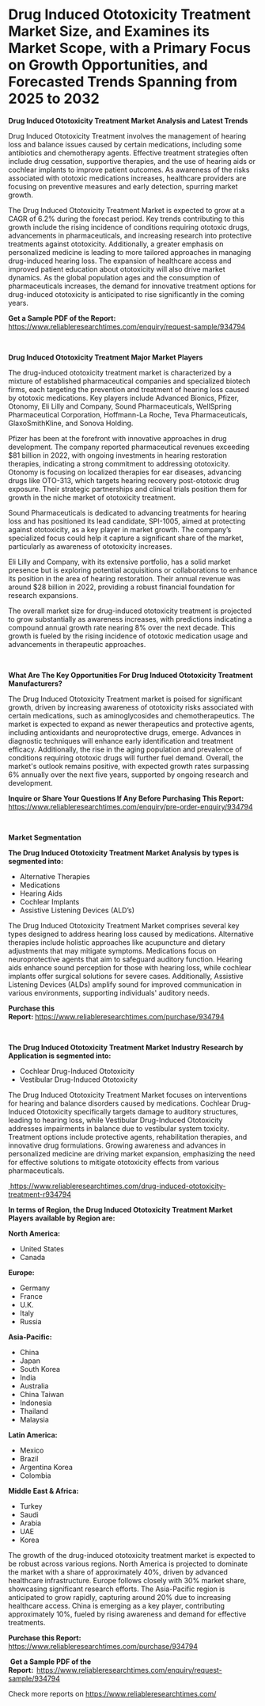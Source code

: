 <p><h1>Drug Induced Ototoxicity Treatment Market Size, and Examines its Market Scope, with a Primary Focus on Growth Opportunities, and Forecasted Trends Spanning from 2025 to 2032</h1></p><p><strong>Drug Induced Ototoxicity Treatment Market Analysis and Latest Trends</strong></p>
<p><p>Drug Induced Ototoxicity Treatment involves the management of hearing loss and balance issues caused by certain medications, including some antibiotics and chemotherapy agents. Effective treatment strategies often include drug cessation, supportive therapies, and the use of hearing aids or cochlear implants to improve patient outcomes. As awareness of the risks associated with ototoxic medications increases, healthcare providers are focusing on preventive measures and early detection, spurring market growth.</p><p>The Drug Induced Ototoxicity Treatment Market is expected to grow at a CAGR of 6.2% during the forecast period. Key trends contributing to this growth include the rising incidence of conditions requiring ototoxic drugs, advancements in pharmaceuticals, and increasing research into protective treatments against ototoxicity. Additionally, a greater emphasis on personalized medicine is leading to more tailored approaches in managing drug-induced hearing loss. The expansion of healthcare access and improved patient education about ototoxicity will also drive market dynamics. As the global population ages and the consumption of pharmaceuticals increases, the demand for innovative treatment options for drug-induced ototoxicity is anticipated to rise significantly in the coming years.</p></p>
<p><strong>Get a Sample PDF of the Report:&nbsp;</strong> <a href="https://www.reliableresearchtimes.com/enquiry/request-sample/934794?utm_campaign=3056&utm_medium=2&utm_source=Github&utm_content=ia&utm_term=07032025&utm_id=drug-induced-ototoxicity-treatment">https://www.reliableresearchtimes.com/enquiry/request-sample/934794</a></p>
<p>&nbsp;</p>
<p><strong>Drug Induced Ototoxicity Treatment Major Market Players</strong></p>
<p><p>The drug-induced ototoxicity treatment market is characterized by a mixture of established pharmaceutical companies and specialized biotech firms, each targeting the prevention and treatment of hearing loss caused by ototoxic medications. Key players include Advanced Bionics, Pfizer, Otonomy, Eli Lilly and Company, Sound Pharmaceuticals, WellSpring Pharmaceutical Corporation, Hoffmann-La Roche, Teva Pharmaceuticals, GlaxoSmithKline, and Sonova Holding.</p><p>Pfizer has been at the forefront with innovative approaches in drug development. The company reported pharmaceutical revenues exceeding $81 billion in 2022, with ongoing investments in hearing restoration therapies, indicating a strong commitment to addressing ototoxicity. Otonomy is focusing on localized therapies for ear diseases, advancing drugs like OTO-313, which targets hearing recovery post-ototoxic drug exposure. Their strategic partnerships and clinical trials position them for growth in the niche market of ototoxicity treatment.</p><p>Sound Pharmaceuticals is dedicated to advancing treatments for hearing loss and has positioned its lead candidate, SPI-1005, aimed at protecting against ototoxicity, as a key player in market growth. The company’s specialized focus could help it capture a significant share of the market, particularly as awareness of ototoxicity increases.</p><p>Eli Lilly and Company, with its extensive portfolio, has a solid market presence but is exploring potential acquisitions or collaborations to enhance its position in the area of hearing restoration. Their annual revenue was around $28 billion in 2022, providing a robust financial foundation for research expansions.</p><p>The overall market size for drug-induced ototoxicity treatment is projected to grow substantially as awareness increases, with predictions indicating a compound annual growth rate nearing 8% over the next decade. This growth is fueled by the rising incidence of ototoxic medication usage and advancements in therapeutic approaches.</p></p>
<p>&nbsp;</p>
<p><strong>What Are The Key Opportunities For Drug Induced Ototoxicity Treatment Manufacturers?</strong></p>
<p><p>The Drug Induced Ototoxicity Treatment market is poised for significant growth, driven by increasing awareness of ototoxicity risks associated with certain medications, such as aminoglycosides and chemotherapeutics. The market is expected to expand as newer therapeutics and protective agents, including antioxidants and neuroprotective drugs, emerge. Advances in diagnostic techniques will enhance early identification and treatment efficacy. Additionally, the rise in the aging population and prevalence of conditions requiring ototoxic drugs will further fuel demand. Overall, the market's outlook remains positive, with expected growth rates surpassing 6% annually over the next five years, supported by ongoing research and development.</p></p>
<p><strong>Inquire or Share Your Questions If Any Before Purchasing This Report:</strong> <a href="https://www.reliableresearchtimes.com/enquiry/pre-order-enquiry/934794?utm_campaign=3056&utm_medium=2&utm_source=Github&utm_content=ia&utm_term=07032025&utm_id=drug-induced-ototoxicity-treatment">https://www.reliableresearchtimes.com/enquiry/pre-order-enquiry/934794</a></p>
<p>&nbsp;</p>
<p><strong>Market Segmentation</strong></p>
<p><strong>The Drug Induced Ototoxicity Treatment Market Analysis by types is segmented into:</strong></p>
<p><ul><li>Alternative Therapies</li><li>Medications</li><li>Hearing Aids</li><li>Cochlear Implants</li><li>Assistive Listening Devices (ALD’s)</li></ul></p>
<p><p>The Drug Induced Ototoxicity Treatment Market comprises several key types designed to address hearing loss caused by medications. Alternative therapies include holistic approaches like acupuncture and dietary adjustments that may mitigate symptoms. Medications focus on neuroprotective agents that aim to safeguard auditory function. Hearing aids enhance sound perception for those with hearing loss, while cochlear implants offer surgical solutions for severe cases. Additionally, Assistive Listening Devices (ALDs) amplify sound for improved communication in various environments, supporting individuals' auditory needs.</p></p>
<p><strong>Purchase this Report:&nbsp;</strong><a href="https://www.reliableresearchtimes.com/purchase/934794?utm_campaign=3056&utm_medium=2&utm_source=Github&utm_content=ia&utm_term=07032025&utm_id=drug-induced-ototoxicity-treatment">https://www.reliableresearchtimes.com/purchase/934794</a></p>
<p>&nbsp;</p>
<p><strong>The Drug Induced Ototoxicity Treatment Market Industry Research by Application is segmented into:</strong></p>
<p><ul><li>Cochlear Drug-Induced Ototoxicity</li><li>Vestibular Drug-Induced Ototoxicity</li></ul></p>
<p><p>The Drug Induced Ototoxicity Treatment Market focuses on interventions for hearing and balance disorders caused by medications. Cochlear Drug-Induced Ototoxicity specifically targets damage to auditory structures, leading to hearing loss, while Vestibular Drug-Induced Ototoxicity addresses impairments in balance due to vestibular system toxicity. Treatment options include protective agents, rehabilitation therapies, and innovative drug formulations. Growing awareness and advances in personalized medicine are driving market expansion, emphasizing the need for effective solutions to mitigate ototoxicity effects from various pharmaceuticals.</p></p>
<p><a href="https://www.reliableresearchtimes.com/drug-induced-ototoxicity-treatment-r934794?utm_campaign=3056&utm_medium=2&utm_source=Github&utm_content=ia&utm_term=07032025&utm_id=drug-induced-ototoxicity-treatment">&nbsp;https://www.reliableresearchtimes.com/drug-induced-ototoxicity-treatment-r934794</a></p>
<p><strong>In terms of Region, the Drug Induced Ototoxicity Treatment Market Players available by Region are:</strong></p>
<p>
    <p> <strong> North America: </strong>
        <ul>
            <li>United States</li>
            <li>Canada</li>
        </ul>
        </p> 
    <p> <strong> Europe: </strong>
        <ul>
            <li>Germany</li>
            <li>France</li>
            <li>U.K.</li>
            <li>Italy</li>
            <li>Russia</li>
        </ul>
        </p> 
    <p> <strong> Asia-Pacific: </strong>
        <ul>
            <li>China</li>
            <li>Japan</li>
            <li>South Korea</li>
            <li>India</li>
            <li>Australia</li>
            <li>China Taiwan</li>
            <li>Indonesia</li>
            <li>Thailand</li>
            <li>Malaysia</li>
        </ul>
        </p> 
    <p> <strong> Latin America: </strong>
        <ul>
            <li>Mexico</li>
            <li>Brazil</li>
            <li>Argentina Korea</li>
            <li>Colombia</li>
        </ul>
        </p> 
    <p> <strong> Middle East & Africa: </strong>
        <ul>
            <li>Turkey</li>
            <li>Saudi</li>
            <li>Arabia</li>
            <li>UAE</li>
            <li>Korea</li>
        </ul>
    </p>
    </p>
<p><p>The growth of the drug-induced ototoxicity treatment market is expected to be robust across various regions. North America is projected to dominate the market with a share of approximately 40%, driven by advanced healthcare infrastructure. Europe follows closely with 30% market share, showcasing significant research efforts. The Asia-Pacific region is anticipated to grow rapidly, capturing around 20% due to increasing healthcare access. China is emerging as a key player, contributing approximately 10%, fueled by rising awareness and demand for effective treatments.</p></p>
<p><strong>Purchase this Report: </strong><a href="https://www.reliableresearchtimes.com/purchase/934794?utm_campaign=3056&utm_medium=2&utm_source=Github&utm_content=ia&utm_term=07032025&utm_id=drug-induced-ototoxicity-treatment">https://www.reliableresearchtimes.com/purchase/934794</a></p>
<p>&nbsp;<strong>Get a Sample PDF of the Report:&nbsp;&nbsp;</strong><a href="https://www.reliableresearchtimes.com/enquiry/request-sample/934794?utm_campaign=3056&utm_medium=2&utm_source=Github&utm_content=ia&utm_term=07032025&utm_id=drug-induced-ototoxicity-treatment">https://www.reliableresearchtimes.com/enquiry/request-sample/934794</a></p>
<p><strong></strong></p>
<p>Check more reports on <a href="https://www.reliableresearchtimes.com/?utm_campaign=3056&utm_medium=2&utm_source=Github&utm_content=ia&utm_term=07032025&utm_id=drug-induced-ototoxicity-treatment">https://www.reliableresearchtimes.com/</a></p>